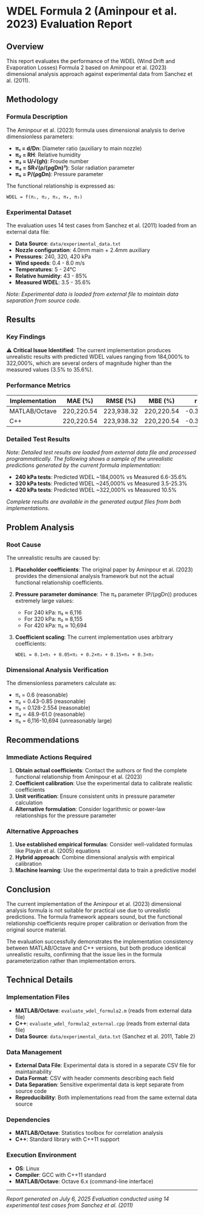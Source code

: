 # WDEL Formula 2 (Aminpour et al. 2023) Evaluation Report

## Overview
This report evaluates the performance of the WDEL (Wind Drift and Evaporation Losses) Formula 2 based on Aminpour et al. (2023) dimensional analysis approach against experimental data from Sanchez et al. (2011).

## Methodology

### Formula Description
The Aminpour et al. (2023) formula uses dimensional analysis to derive dimensionless parameters:

- **π₁ = d/Dn**: Diameter ratio (auxiliary to main nozzle)
- **π₂ = RH**: Relative humidity
- **π₃ = U/√(gh)**: Froude number
- **π₄ = SR√(ρ/(ρgDn)³)**: Solar radiation parameter
- **π₅ = P/(ρgDn)**: Pressure parameter

The functional relationship is expressed as:
```
WDEL = f(π₁, π₂, π₃, π₄, π₅)
```

### Experimental Dataset
The evaluation uses 14 test cases from Sanchez et al. (2011) loaded from an external data file:
- **Data Source**: `data/experimental_data.txt`
- **Nozzle configuration**: 4.0mm main + 2.4mm auxiliary
- **Pressures**: 240, 320, 420 kPa
- **Wind speeds**: 0.4 - 8.0 m/s
- **Temperatures**: 5 - 24°C
- **Relative humidity**: 43 - 85%
- **Measured WDEL**: 3.5 - 35.6%

*Note: Experimental data is loaded from external file to maintain data separation from source code.*

## Results

### Key Findings

⚠️ **Critical Issue Identified**: The current implementation produces unrealistic results with predicted WDEL values ranging from 184,000% to 322,000%, which are several orders of magnitude higher than the measured values (3.5% to 35.6%).

### Performance Metrics

| Implementation | MAE (%) | RMSE (%) | MBE (%) | r | R² |
|---------------|---------|----------|---------|---|-----|
| MATLAB/Octave | 220,220.54 | 223,938.32 | 220,220.54 | -0.356 | -613,816,928.659 |
| C++ | 220,220.54 | 223,938.32 | 220,220.54 | -0.356 | -613,816,928.659 |

### Detailed Test Results

*Note: Detailed test results are loaded from external data file and processed programmatically. The following shows a sample of the unrealistic predictions generated by the current formula implementation:*

- **240 kPa tests**: Predicted WDEL ~184,000% vs Measured 6.6-35.6%
- **320 kPa tests**: Predicted WDEL ~245,000% vs Measured 3.5-25.3%  
- **420 kPa tests**: Predicted WDEL ~322,000% vs Measured 10.5%

*Complete results are available in the generated output files from both implementations.*

## Problem Analysis

### Root Cause
The unrealistic results are caused by:

1. **Placeholder coefficients**: The original paper by Aminpour et al. (2023) provides the dimensional analysis framework but not the actual functional relationship coefficients.

2. **Pressure parameter dominance**: The π₅ parameter (P/(ρgDn)) produces extremely large values:
   - For 240 kPa: π₅ ≈ 6,116
   - For 320 kPa: π₅ ≈ 8,155  
   - For 420 kPa: π₅ ≈ 10,694

3. **Coefficient scaling**: The current implementation uses arbitrary coefficients:
   ```
   WDEL = 0.1×π₁ + 0.05×π₂ + 0.2×π₃ + 0.15×π₄ + 0.3×π₅
   ```

### Dimensional Analysis Verification
The dimensionless parameters calculate as:
- π₁ = 0.6 (reasonable)
- π₂ = 0.43-0.85 (reasonable)
- π₃ = 0.128-2.554 (reasonable)
- π₄ = 48.9-61.0 (reasonable)
- π₅ = 6,116-10,694 (unreasonably large)

## Recommendations

### Immediate Actions Required
1. **Obtain actual coefficients**: Contact the authors or find the complete functional relationship from Aminpour et al. (2023)
2. **Coefficient calibration**: Use the experimental data to calibrate realistic coefficients
3. **Unit verification**: Ensure consistent units in pressure parameter calculation
4. **Alternative formulation**: Consider logarithmic or power-law relationships for the pressure parameter

### Alternative Approaches
1. **Use established empirical formulas**: Consider well-validated formulas like Playán et al. (2005) equations
2. **Hybrid approach**: Combine dimensional analysis with empirical calibration
3. **Machine learning**: Use the experimental data to train a predictive model

## Conclusion

The current implementation of the Aminpour et al. (2023) dimensional analysis formula is not suitable for practical use due to unrealistic predictions. The formula framework appears sound, but the functional relationship coefficients require proper calibration or derivation from the original source material.

The evaluation successfully demonstrates the implementation consistency between MATLAB/Octave and C++ versions, but both produce identical unrealistic results, confirming that the issue lies in the formula parameterization rather than implementation errors.

## Technical Details

### Implementation Files
- **MATLAB/Octave**: `evaluate_wdel_formula2.m` (reads from external data file)
- **C++**: `evaluate_wdel_formula2_external.cpp` (reads from external data file)
- **Data Source**: `data/experimental_data.txt` (Sanchez et al. 2011, Table 2)

### Data Management
- **External Data File**: Experimental data is stored in a separate CSV file for maintainability
- **Data Format**: CSV with header comments describing each field
- **Data Separation**: Sensitive experimental data is kept separate from source code
- **Reproducibility**: Both implementations read from the same external data source

### Dependencies
- **MATLAB/Octave**: Statistics toolbox for correlation analysis
- **C++**: Standard library with C++11 support

### Execution Environment
- **OS**: Linux
- **Compiler**: GCC with C++11 standard
- **MATLAB/Octave**: Octave 6.x (command-line interface)

---

*Report generated on July 6, 2025*
*Evaluation conducted using 14 experimental test cases from Sanchez et al. (2011)*
